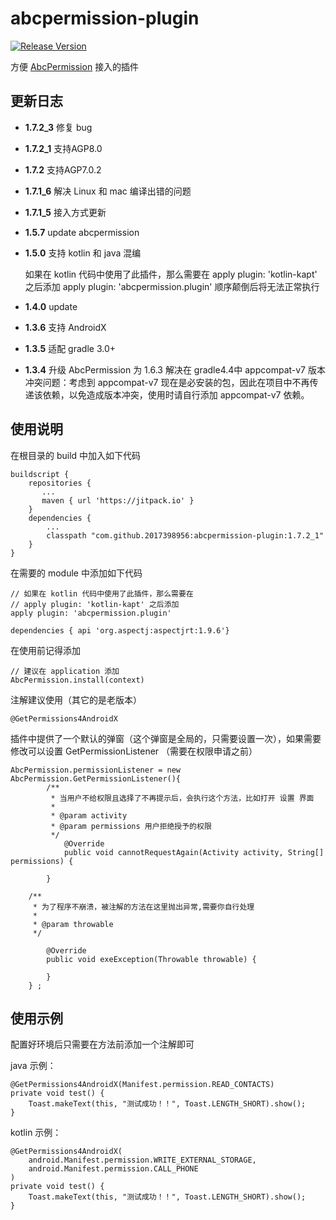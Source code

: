 # abcpermission-plugin

[![Release Version](https://img.shields.io/badge/release-1.7.2_3-green.svg)](https://github.com/2017398956/abcpermission-plugin/releases)

方便 [AbcPermission](https://github.com/2017398956/AbcPermission "AbcPermission") 接入的插件

## 更新日志 ##
- **1.7.2_3**  修复 bug
- **1.7.2_1**  支持AGP8.0
- **1.7.2**  支持AGP7.0.2
- **1.7.1_6**  解决 Linux 和 mac 编译出错的问题
- **1.7.1_5**  接入方式更新
- **1.5.7**  update abcpermission
- **1.5.0**  支持 kotlin 和 java 混编

    如果在 kotlin 代码中使用了此插件，那么需要在
    apply plugin: 'kotlin-kapt' 之后添加 apply plugin: 'abcpermission.plugin' 
    顺序颠倒后将无法正常执行
- **1.4.0**  update
- **1.3.6**  支持 AndroidX

- **1.3.5**  适配 gradle 3.0+

- **1.3.4**  升级 AbcPermission 为 1.6.3 解决在 gradle4.4中 appcompat-v7 版本冲突问题：考虑到 appcompat-v7 现在是必安装的包，因此在项目中不再传递该依赖，以免造成版本冲突，使用时请自行添加 appcompat-v7 依赖。

## 使用说明 ##

在根目录的 build 中加入如下代码

    buildscript {
        repositories {
           ...
           maven { url 'https://jitpack.io' }
        }
        dependencies {
            ...
            classpath "com.github.2017398956:abcpermission-plugin:1.7.2_1"
        }
    }
    
在需要的 module 中添加如下代码
    
    // 如果在 kotlin 代码中使用了此插件，那么需要在
    // apply plugin: 'kotlin-kapt' 之后添加 
    apply plugin: 'abcpermission.plugin'
    
    dependencies { api 'org.aspectj:aspectjrt:1.9.6'}
    
在使用前记得添加 

    // 建议在 application 添加
    AbcPermission.install(context)
    
注解建议使用（其它的是老版本）

    @GetPermissions4AndroidX

插件中提供了一个默认的弹窗（这个弹窗是全局的，只需要设置一次），如果需要修改可以设置 GetPermissionListener （需要在权限申请之前）

    AbcPermission.permissionListener = new AbcPermission.GetPermissionListener(){
            /**
             * 当用户不给权限且选择了不再提示后，会执行这个方法，比如打开 设置 界面
             *
             * @param activity 
             * @param permissions 用户拒绝授予的权限
             */
                @Override
                public void cannotRequestAgain(Activity activity, String[] permissions) {
                
            }

		/**
         * 为了程序不崩溃，被注解的方法在这里抛出异常,需要你自行处理
         *
         * @param throwable
         */

            @Override
            public void exeException(Throwable throwable) {
                
            }
        } ;
        
## 使用示例 ##

配置好环境后只需要在方法前添加一个注解即可

java 示例：

    @GetPermissions4AndroidX(Manifest.permission.READ_CONTACTS)
    private void test() {
        Toast.makeText(this, "测试成功！！", Toast.LENGTH_SHORT).show();
    }
    
kotlin 示例：

    @GetPermissions4AndroidX(
        android.Manifest.permission.WRITE_EXTERNAL_STORAGE,
        android.Manifest.permission.CALL_PHONE
    )
    private void test() {
        Toast.makeText(this, "测试成功！！", Toast.LENGTH_SHORT).show();
    }